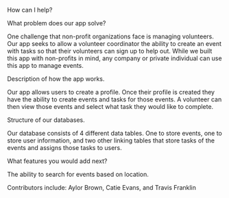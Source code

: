 How can I help?

What problem does our app solve?

One challenge that non-profit organizations face is managing volunteers. Our app seeks to allow a volunteer coordinator the ability to create an event with tasks so that their volunteers can sign up to help out. While we built this app with non-profits in mind, any company or private individual can use this app to manage events. 


Description of how the app works.

Our app allows users to create a profile. Once their profile is created they have the ability to create events and tasks for those events. A volunteer can then view those events and select what task they would like to complete. 


Structure of our databases. 

Our database consists of 4 different data tables. One to store events, one to store user information, and two other linking tables that store tasks of the events and assigns those tasks to users. 


What features you would add next?

The ability to search for events based on location. 



Contributors include:
Aylor Brown, Catie Evans, and Travis Franklin
